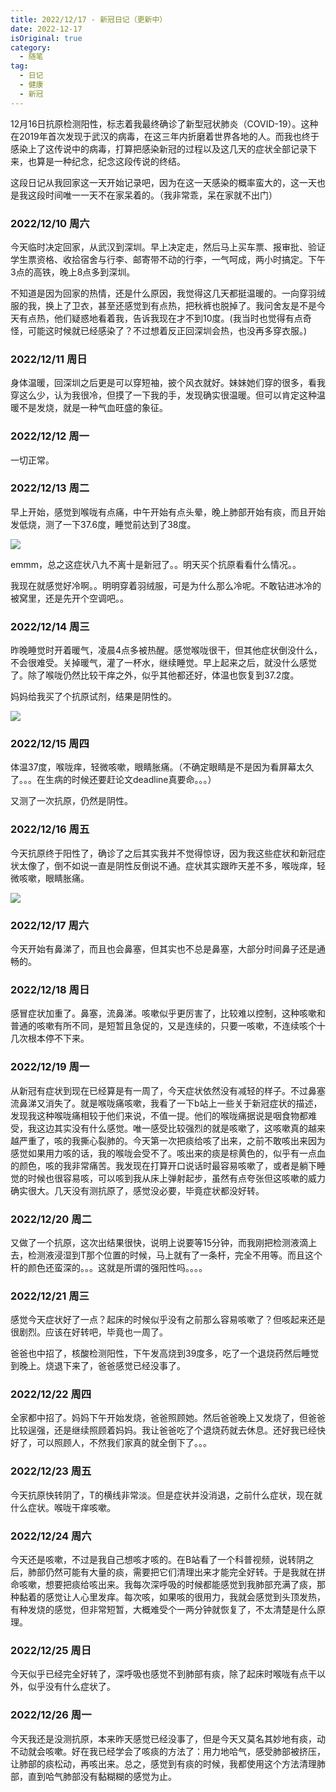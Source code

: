 ```yaml
---
title: 2022/12/17 - 新冠日记（更新中）
date: 2022-12-17
isOriginal: true
category:
  - 随笔
tag:
  - 日记
  - 健康
  - 新冠
---
```


12月16日抗原检测阳性，标志着我最终确诊了新型冠状肺炎（COVID-19）。这种在2019年首次发现于武汉的病毒，在这三年内折磨着世界各地的人。而我也终于感染上了这传说中的病毒，打算把感染新冠的过程以及这几天的症状全部记录下来，也算是一种纪念，纪念这段传说的终结。

这段日记从我回家这一天开始记录吧，因为在这一天感染的概率蛮大的，这一天也是我这段时间唯一一天不在家呆着的。（我非常乖，呆在家就不出门）

### 2022/12/10 周六
今天临时决定回家，从武汉到深圳。早上决定走，然后马上买车票、报审批、验证学生票资格、收拾宿舍与行李、邮寄带不动的行李，一气呵成，两小时搞定。下午3点的高铁，晚上8点多到深圳。

不知道是因为回家的热情，还是什么原因，我觉得这几天都挺温暖的。一向穿羽绒服的我，换上了卫衣，甚至还感觉到有点热，把秋裤也脱掉了。我问舍友是不是今天有点热，他们疑惑地看着我，告诉我现在才不到10度。(我当时也觉得有点奇怪，可能这时候就已经感染了？不过想着反正回深圳会热，也没再多穿衣服。)

### 2022/12/11 周日
身体温暖，回深圳之后更是可以穿短袖，披个风衣就好。妹妹她们穿的很多，看我穿这么少，认为我很冷，但摸了一下我的手，发现确实很温暖。但可以肯定这种温暖不是发烧，就是一种气血旺盛的象征。

### 2022/12/12 周一
一切正常。

### 2022/12/13 周二
早上开始，感觉到喉咙有点痛，中午开始有点头晕，晚上肺部开始有痰，而且开始发低烧，测了一下37.6度，睡觉前达到了38度。

![](http://timpcfan-site.cdn.bcebos.com/imgs/vxADwl.jpg)

emmm，总之这症状八九不离十是新冠了。。明天买个抗原看看什么情况。。

我现在就感觉好冷啊。。明明穿着羽绒服，可是为什么那么冷呢。不敢钻进冰冷的被窝里，还是先开个空调吧。。

### 2022/12/14 周三
昨晚睡觉时开着暖气，凌晨4点多被热醒。感觉喉咙很干，但其他症状倒没什么，不会很难受。关掉暖气，灌了一杯水，继续睡觉。早上起来之后，就没什么感觉了。除了喉咙仍然比较干痒之外，似乎其他都还好，体温也恢复到37.2度。

妈妈给我买了个抗原试剂，结果是阴性的。

![](http://timpcfan-site.cdn.bcebos.com/imgs/zHvX7h.jpeg)

### 2022/12/15 周四
体温37度，喉咙痒，轻微咳嗽，眼睛胀痛。（不确定眼睛是不是因为看屏幕太久了。。。在生病的时候还要赶论文deadline真要命。。。）

又测了一次抗原，仍然是阴性。

### 2022/12/16 周五
今天抗原终于阳性了，确诊了之后其实我并不觉得惊讶，因为我这些症状和新冠症状太像了，倒不如说一直是阴性反倒说不通。症状其实跟昨天差不多，喉咙痒，轻微咳嗽，眼睛胀痛。

![](http://timpcfan-site.cdn.bcebos.com/imgs/WKyPAI.jpeg)

### 2022/12/17 周六
今天开始有鼻涕了，而且也会鼻塞，但其实也不总是鼻塞，大部分时间鼻子还是通畅的。


### 2022/12/18 周日
感冒症状加重了。鼻塞，流鼻涕。咳嗽似乎更厉害了，比较难以控制，这种咳嗽和普通的咳嗽有所不同，是短暂且急促的，又是连续的，只要一咳嗽，不连续咳个十几次根本停不下来。


### 2022/12/19 周一
从新冠有症状到现在已经算是有一周了，今天症状依然没有减轻的样子。不过鼻塞流鼻涕又消失了。就是喉咙痛咳嗽，我看了一下b站上一些关于新冠症状的描述，发现我这种喉咙痛相较于他们来说，不值一提。他们的喉咙痛据说是咽食物都难受，我这边其实没有什么感觉。唯一感受比较强烈的就是咳嗽了，这咳嗽真的越来越严重了，咳的我撕心裂肺的。今天第一次把痰给咳了出来，之前不敢咳出来因为感觉如果用力咳的话，我的喉咙会受不了。咳出来的痰是棕黄色的，似乎有一点血的颜色，咳的我非常痛苦。我发现在打算开口说话时最容易咳嗽了，或者是躺下睡觉的时候也很容易咳，可以咳到我从床上弹射起步，虽然有点夸张但这咳嗽的威力确实很大。几天没有测抗原了，感觉没必要，毕竟症状都没好转。


### 2022/12/20 周二
又做了一个抗原，这次出结果很快，说明上说要等15分钟，而我刚把检测液滴上去，检测液浸湿到T那个位置的时候，马上就有了一条杆，完全不用等。而且这个杆的颜色还蛮深的。。。这就是所谓的强阳性吗。。。。

### 2022/12/21 周三
感觉今天症状好了一点？起床的时候似乎没有之前那么容易咳嗽了？但咳起来还是很剧烈。应该在好转吧，毕竟也一周了。

爸爸也中招了，核酸检测阳性，下午发高烧到39度多，吃了一个退烧药然后睡觉到晚上。烧退下来了，爸爸感觉已经没事了。

### 2022/12/22 周四
全家都中招了。妈妈下午开始发烧，爸爸照顾她。然后爸爸晚上又发烧了，但爸爸比较逞强，还是继续照顾着妈妈。我让爸爸吃了个退烧药就去休息。还好我已经快好了，可以照顾人，不然我们家真的就全倒下了。。。


### 2022/12/23 周五
今天抗原快转阴了，T的横线非常淡。但是症状并没消退，之前什么症状，现在就什么症状。喉咙干痒咳嗽。

### 2022/12/24 周六
今天还是咳嗽，不过是我自己想咳才咳的。在B站看了一个科普视频，说转阴之后，肺部仍然可能有大量的痰，需要把它们清理出来才能完全好转。于是我就在拼命咳嗽，想要把痰给咳出来。我每次深呼吸的时候都能感觉到我肺部充满了痰，那种黏着的感觉让人心里发痒。每次咳，如果咳的很用力，我就会感觉到头顶发热，有种发烧的感觉，但非常短暂，大概难受个一两分钟就恢复了，不太清楚是什么原理。

### 2022/12/25 周日
今天似乎已经完全好转了，深呼吸也感觉不到肺部有痰，除了起床时喉咙有点干以外，似乎没有什么症状了。

### 2022/12/26 周一
今天我还是没测抗原，本来昨天感觉已经没事了，但是今天又莫名其妙地有痰，动不动就会咳嗽。好在我已经学会了咳痰的方法了：用力地哈气，感受肺部被挤压，让肺部的痰松动，再咳出来。总之，感觉到有痰的时候，我都使用这个方法清理肺部，直到哈气肺部没有黏糊糊的感觉为止。